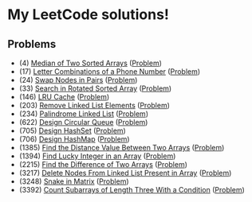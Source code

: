 # My LeetCode solutions!

## Problems
* (4) [Median of Two Sorted Arrays](solutions/l0004/src/lib.rs) ([Problem](https://leetcode.com/problems/median-of-two-sorted-arrays))
* (17) [Letter Combinations of a Phone Number](solutions/l0017/src/lib.rs) ([Problem](https://leetcode.com/problems/letter-combinations-of-a-phone-number))
* (24) [Swap Nodes in Pairs](solutions/l0024/src/lib.rs) ([Problem](https://leetcode.com/problems/swap-nodes-in-pairs))
* (33) [Search in Rotated Sorted Array](solutions/l0033/src/lib.rs) ([Problem](https://leetcode.com/problems/search-in-rotated-sorted-array))
* (146) [LRU Cache](solutions/l0146/src/lib.rs) ([Problem](https://leetcode.com/problems/lru-cache))
* (203) [Remove Linked List Elements](solutions/l0203/src/lib.rs) ([Problem](https://leetcode.com/problems/remove-linked-list-elements))
* (234) [Palindrome Linked List](solutions/l0234/src/lib.rs) ([Problem](https://leetcode.com/problems/palindrome-linked-list))
* (622) [Design Circular Queue](solutions/l0622/src/lib.rs) ([Problem](https://leetcode.com/problems/design-circular-queue))
* (705) [Design HashSet](solutions/l0705/src/lib.rs) ([Problem](https://leetcode.com/problems/design-hashset))
* (706) [Design HashMap](solutions/l0706/src/lib.rs) ([Problem](https://leetcode.com/problems/design-hashmap))
* (1385) [Find the Distance Value Between Two Arrays](solutions/l1385/src/lib.rs) ([Problem](https://leetcode.com/problems/find-the-distance-value-between-two-arrays))
* (1394) [Find Lucky Integer in an Array](solutions/l1394/src/lib.rs) ([Problem](https://leetcode.com/problems/find-lucky-integer-in-an-array))
* (2215) [Find the Difference of Two Arrays](solutions/l2215/src/lib.rs) ([Problem](https://leetcode.com/problems/find-the-difference-of-two-arrays))
* (3217) [Delete Nodes From Linked List Present in Array](solutions/l3217/src/lib.rs) ([Problem](https://leetcode.com/problems/delete-nodes-from-linked-list-present-in-array))
* (3248) [Snake in Matrix](solutions/l3248/src/lib.rs) ([Problem](https://leetcode.com/problems/snake-in-matrix))
* (3392) [Count Subarrays of Length Three With a Condition](solutions/l3392/src/lib.rs) ([Problem](https://leetcode.com/problems/count-subarrays-of-length-three-with-a-condition))
